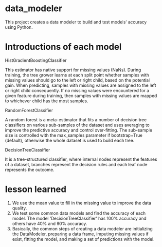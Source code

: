 # data_modeler
This project creates a data modeler to build and test models' accuracy using Python.


# Introductions of each model
HistGradientBoostingClassifier

This estimator has native support for missing values (NaNs). 
During training, the tree grower learns at each split point whether samples with missing values should go to the left or right child, based on the potential gain. When predicting, samples with missing values are assigned to the left or right child consequently. 
If no missing values were encountered for a given feature during training, then samples with missing values are mapped to whichever child has the most samples.

RandomForestClassifier

A random forest is a meta-estimator that fits a number of decision tree classifiers  on various sub-samples of the dataset and uses averaging to improve the predictive accuracy and control over-fitting. The sub-sample size is controlled with the max_samples parameter if bootstrap=True (default), otherwise the whole dataset is used to build each tree.

DecisionTreeClassifier

It is a tree-structured classifier, where internal nodes represent the features of a dataset, branches represent the decision rules and each leaf node represents the outcome.



# lesson learned
1. We use the mean value to fill in the missing value to improve the data quality.
2. We test some common data models and find the accuracy of each model. The model 'DecisionTreeClassifier' has 100% accuracy and others have 40% and 60% accuracy.
3. Basically, the common steps of creating a data modeler are initializing the DataModeler, preparing a data frame, imputing missing values if exist, fitting the model, and making a set of predictions with the model.

